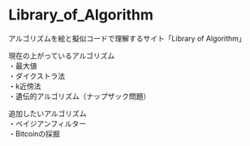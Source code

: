 # Library_of_Algorithm
アルゴリズムを絵と擬似コードで理解するサイト「Library of Algorithm」<br>

現在の上がっているアルゴリズム<br>
・最大値<br>
・ダイクストラ法<br>
・k近傍法<br>
・遺伝的アルゴリズム（ナップザック問題）<br>

追加したいアルゴリズム<br>
・ベイジアンフィルター<br>
・Bitcoinの採掘<br>

